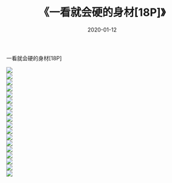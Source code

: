 ﻿---
layout: post
title:  《一看就会硬的身材[18P]》
date:   2020-01-12
img: http://imgx.orgx.ga/漏D/2020/一看就会硬的身材[18P]/000.jpg
categories: [美女, 清纯, 唯美]
---

一看就会硬的身材[18P]

  ![](http://imgx.orgx.ga/漏D/2020/一看就会硬的身材[18P]/001.jpg) <br> ![](http://imgx.orgx.ga/漏D/2020/一看就会硬的身材[18P]/002.jpg) <br> ![](http://imgx.orgx.ga/漏D/2020/一看就会硬的身材[18P]/003.jpg) <br> ![](http://imgx.orgx.ga/漏D/2020/一看就会硬的身材[18P]/004.jpg) <br> ![](http://imgx.orgx.ga/漏D/2020/一看就会硬的身材[18P]/005.jpg) <br> ![](http://imgx.orgx.ga/漏D/2020/一看就会硬的身材[18P]/006.jpg) <br> ![](http://imgx.orgx.ga/漏D/2020/一看就会硬的身材[18P]/007.jpg) <br> ![](http://imgx.orgx.ga/漏D/2020/一看就会硬的身材[18P]/008.jpg) <br> ![](http://imgx.orgx.ga/漏D/2020/一看就会硬的身材[18P]/009.jpg) <br> ![](http://imgx.orgx.ga/漏D/2020/一看就会硬的身材[18P]/010.jpg) <br> ![](http://imgx.orgx.ga/漏D/2020/一看就会硬的身材[18P]/011.jpg) <br> ![](http://imgx.orgx.ga/漏D/2020/一看就会硬的身材[18P]/012.jpg) <br> ![](http://imgx.orgx.ga/漏D/2020/一看就会硬的身材[18P]/013.jpg) <br> ![](http://imgx.orgx.ga/漏D/2020/一看就会硬的身材[18P]/014.jpg) <br> ![](http://imgx.orgx.ga/漏D/2020/一看就会硬的身材[18P]/015.jpg) <br> ![](http://imgx.orgx.ga/漏D/2020/一看就会硬的身材[18P]/016.jpg) <br> ![](http://imgx.orgx.ga/漏D/2020/一看就会硬的身材[18P]/017.jpg) <br> ![](http://imgx.orgx.ga/漏D/2020/一看就会硬的身材[18P]/018.jpg) <br>